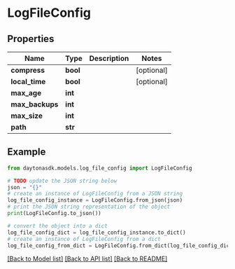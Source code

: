 # LogFileConfig


## Properties

Name | Type | Description | Notes
------------ | ------------- | ------------- | -------------
**compress** | **bool** |  | [optional] 
**local_time** | **bool** |  | [optional] 
**max_age** | **int** |  | 
**max_backups** | **int** |  | 
**max_size** | **int** |  | 
**path** | **str** |  | 

## Example

```python
from daytonasdk.models.log_file_config import LogFileConfig

# TODO update the JSON string below
json = "{}"
# create an instance of LogFileConfig from a JSON string
log_file_config_instance = LogFileConfig.from_json(json)
# print the JSON string representation of the object
print(LogFileConfig.to_json())

# convert the object into a dict
log_file_config_dict = log_file_config_instance.to_dict()
# create an instance of LogFileConfig from a dict
log_file_config_from_dict = LogFileConfig.from_dict(log_file_config_dict)
```
[[Back to Model list]](../README.md#documentation-for-models) [[Back to API list]](../README.md#documentation-for-api-endpoints) [[Back to README]](../README.md)


